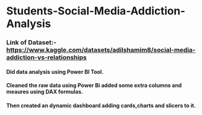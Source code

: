# Students-Social-Media-Addiction-Analysis
### Link of Dataset:- https://www.kaggle.com/datasets/adilshamim8/social-media-addiction-vs-relationships
#### Did data analysis using Power BI Tool.
#### Cleaned the raw data using Power Bi added some extra columns and meaures using DAX formulas.
#### Then created an dynamic dashboard adding cards,charts and slicers to it.
